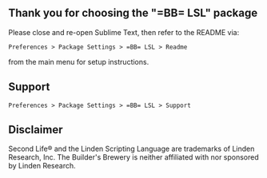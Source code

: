 Thank you for choosing the "=BB= LSL" package
---------------------------------------------

Please close and re-open Sublime Text, then refer to the README via:

    Preferences > Package Settings > =BB= LSL > Readme

from the main menu for setup instructions.


Support
-------

    Preferences > Package Settings > =BB= LSL > Support


Disclaimer
----------

Second Life® and the Linden Scripting Language are trademarks of
Linden Research, Inc.
The Builder's Brewery is neither affiliated with nor sponsored by
Linden Research.

